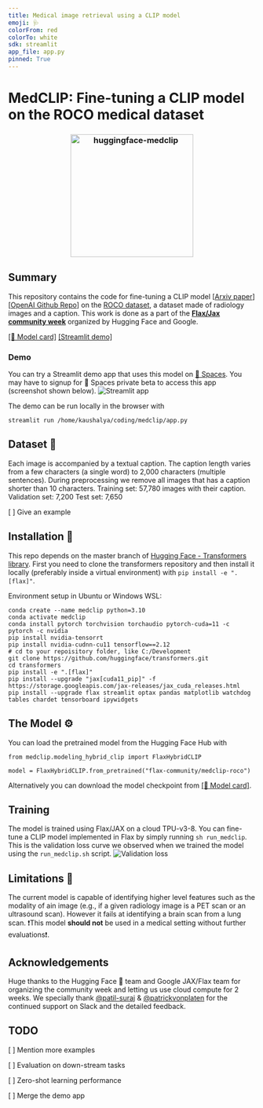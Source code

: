 ```yaml
---
title: Medical image retrieval using a CLIP model
emoji: 🩺
colorFrom: red
colorTo: white
sdk: streamlit
app_file: app.py
pinned: True
---
```


# MedCLIP: Fine-tuning a CLIP model on the ROCO medical dataset

<!-- ![Logo](./assets/logo.png) -->
<h3 align="center">
  <!-- <p>MedCLIP</p> -->
  <img src="./assets/logo.png" alt="huggingface-medclip" width="250" height="250">

## Summary
This repository contains the code for fine-tuning a CLIP model [[Arxiv paper](https://arxiv.org/abs/2103.00020)][[OpenAI Github Repo](https://github.com/openai/CLIP)] on the [ROCO dataset](https://github.com/razorx89/roco-dataset), a dataset made of radiology images and a caption.
This work is done as a part of the [**Flax/Jax community week**](https://github.com/huggingface/transformers/blob/master/examples/research_projects/jax-projects/README.md#quickstart-flax-and-jax-in-transformers) organized by Hugging Face and Google.

[[🤗 Model card]](https://huggingface.co/flax-community/medclip-roco) [[Streamlit demo]](https://huggingface.co/spaces/kaushalya/medclip-roco)

### Demo
You can try a Streamlit demo app that uses this model on [🤗 Spaces](https://huggingface.co/spaces/kaushalya/medclip-roco). You may have to signup for 🤗 Spaces private beta to access this app (screenshot shown below).
![Streamlit app](./assets/streamlit_app.png)

The demo can be run locally in the browser with
```
streamlit run /home/kaushalya/coding/medclip/app.py
```

## Dataset 🧩

Each image is accompanied by a textual caption. The caption length varies from a few characters (a single word) to 2,000 characters (multiple sentences). During preprocessing we remove all images that has a caption shorter than 10 characters.
Training set: 57,780 images with their caption.
Validation set: 7,200
Test set: 7,650

[ ] Give an example

## Installation 💽
This repo depends on the master branch of [Hugging Face - Transformers library](https://github.com/huggingface/transformers). First you need to clone the transformers repository and then install it locally (preferably inside a virtual environment) with `pip install -e ".[flax]"`.

Environment setup in Ubuntu or Windows WSL:
```
conda create --name medclip python=3.10
conda activate medclip
conda install pytorch torchvision torchaudio pytorch-cuda=11 -c pytorch -c nvidia
pip install nvidia-tensorrt
pip install nvidia-cudnn-cu11 tensorflow==2.12
# cd to your repoisitory folder, like C:/Development
git clone https://github.com/huggingface/transformers.git
cd transformers
pip install -e ".[flax]"
pip install --upgrade "jax[cuda11_pip]" -f https://storage.googleapis.com/jax-releases/jax_cuda_releases.html
pip install --upgrade flax streamlit optax pandas matplotlib watchdog tables chardet tensorboard ipywidgets
```

## The Model ⚙️
You can load the pretrained model from the Hugging Face Hub with
```
from medclip.modeling_hybrid_clip import FlaxHybridCLIP

model = FlaxHybridCLIP.from_pretrained("flax-community/medclip-roco")
```
Alternatively you can download the model checkpoint from [[🤗 Model card]](https://huggingface.co/flax-community/medclip-roco).
## Training
The model is trained using Flax/JAX on a cloud TPU-v3-8. 
You can fine-tune a CLIP model implemented in Flax by simply running `sh run_medclip`.
This is the validation loss curve we observed when we trained the model using the `run_medclip.sh` script.
![Validation loss](./assets/val_loss.png)

## Limitations 🚨
The current model is capable of identifying higher level features such as the modality of ain image (e.g., 
if a given radiology image is a PET scan or an ultrasound scan). However it fails at identifying a brain scan from a lung scan. ❗️This model **should not** be used in a medical setting without further evaluations❗️.

## Acknowledgements
Huge thanks to the Hugging Face 🤗 team and Google JAX/Flax team for organizing the community week and letting us use cloud compute for 2 weeks. We specially thank [@patil-suraj](https://github.com/patil-suraj) & [@patrickvonplaten](https://github.com/patrickvonplaten) for the continued support on Slack and the detailed feedback.


## TODO

[ ] Mention more examples

[ ] Evaluation on down-stream tasks

[ ] Zero-shot learning performance

[ ] Merge the demo app

